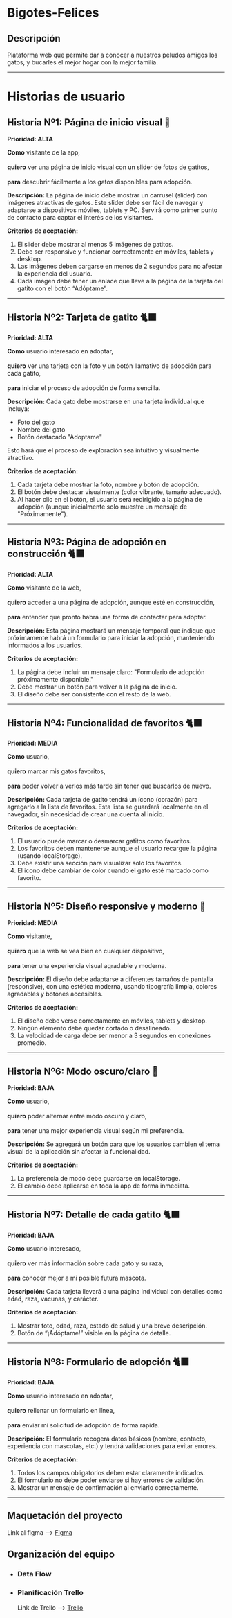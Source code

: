 <h1>Bigotes-Felices</h1>

<h2>Descripción</h2>
<p>Plataforma web que permite dar a conocer a nuestros peludos amigos los gatos, y bucarles el mejor hogar con la mejor familia.</p>
<hr />

<h1>Historias de usuario</h1>

<h2>Historia Nº1: Página de inicio visual 🚀</h2>

<p><strong>Prioridad: ALTA</strong></p>

<p>
  <strong>Como</strong> visitante de la app, <br><br>
  <strong>quiero</strong> ver una página de inicio visual con un slider de fotos de gatitos, <br><br>
  <strong>para</strong> descubrir fácilmente a los gatos disponibles para adopción.
</p>

<p><strong>Descripción: </strong>La página de inicio debe mostrar un carrusel (slider) con imágenes atractivas de gatos. Este slider debe ser fácil de navegar y adaptarse a dispositivos móviles, tablets y PC. Servirá como primer punto de contacto para captar el interés de los visitantes.</p>

<p><strong>Criterios de aceptación: </strong></p>
<ol>
  <li>El slider debe mostrar al menos 5 imágenes de gatitos.</li>
  <li>Debe ser responsive y funcionar correctamente en móviles, tablets y desktop.</li>
  <li>Las imágenes deben cargarse en menos de 2 segundos para no afectar la experiencia del usuario.</li>
  <li>Cada imagen debe tener un enlace que lleve a la página de la tarjeta del gatito con el botón “Adóptame”.</li>
</ol>

<hr />

<h2>Historia Nº2: Tarjeta de gatito 🐈‍⬛</h2>

<p><strong>Prioridad: ALTA</strong></p>

<p>
  <strong>Como</strong> usuario interesado en adoptar, <br><br>
  <strong>quiero</strong> ver una tarjeta con la foto y un botón llamativo de adopción para cada gatito, <br><br>
  <strong>para</strong> iniciar el proceso de adopción de forma sencilla.
</p>

<p><strong>Descripción: </strong>Cada gato debe mostrarse en una tarjeta individual que incluya:</p>
<ul>
  <li>Foto del gato</li>
  <li>Nombre del gato</li>
  <li>Botón destacado "Adoptame"</li>
</ul>
<p>Esto hará que el proceso de exploración sea intuitivo y visualmente atractivo.</p>

<p><strong>Criterios de aceptación: </strong></p>
<ol>
  <li>Cada tarjeta debe mostrar la foto, nombre y botón de adopción.</li>
  <li>El botón debe destacar visualmente (color vibrante, tamaño adecuado).</li>
  <li>Al hacer clic en el botón, el usuario será redirigido a la página de adopción (aunque inicialmente solo muestre un mensaje de "Próximamente").</li>
</ol>

<hr />

<h2>Historia Nº3: Página de adopción en construcción 🐈‍⬛</h2>

<p><strong>Prioridad: ALTA</strong></p>

<p>
  <strong>Como</strong> visitante de la web, <br><br>
  <strong>quiero</strong> acceder a una página de adopción, aunque esté en construcción, <br><br>
  <strong>para</strong> entender que pronto habrá una forma de contactar para adoptar.
</p>

<p><strong>Descripción: </strong>Esta página mostrará un mensaje temporal que indique que próximamente habrá un formulario para iniciar la adopción, manteniendo informados a los usuarios.</p>

<p><strong>Criterios de aceptación: </strong></p>
<ol>
  <li>La página debe incluir un mensaje claro: "Formulario de adopción próximamente disponible."</li>
  <li>Debe mostrar un botón para volver a la página de inicio.</li>
  <li>El diseño debe ser consistente con el resto de la web.</li>
</ol>

<hr />

<h2>Historia Nº4: Funcionalidad de favoritos 🐈‍⬛</h2>

<p><strong>Prioridad: MEDIA</strong></p>

<p>
  <strong>Como</strong> usuario, <br><br>
  <strong>quiero</strong> marcar mis gatos favoritos, <br><br>
  <strong>para</strong> poder volver a verlos más tarde sin tener que buscarlos de nuevo.
</p>

<p><strong>Descripción: </strong>Cada tarjeta de gatito tendrá un ícono (corazón) para agregarlo a la lista de favoritos. Esta lista se guardará localmente en el navegador, sin necesidad de crear una cuenta al inicio.</p>

<p><strong>Criterios de aceptación: </strong></p>
<ol>
  <li>El usuario puede marcar o desmarcar gatitos como favoritos.</li>
  <li>Los favoritos deben mantenerse aunque el usuario recargue la página (usando localStorage).</li>
  <li>Debe existir una sección para visualizar solo los favoritos.</li>
  <li>El icono debe cambiar de color cuando el gato esté marcado como favorito.</li>
</ol>

<hr />

<h2>Historia Nº5: Diseño responsive y moderno 🎨</h2>

<p><strong>Prioridad: MEDIA</strong></p>

<p>
  <strong>Como</strong> visitante, <br><br>
  <strong>quiero</strong> que la web se vea bien en cualquier dispositivo, <br><br>
  <strong>para</strong> tener una experiencia visual agradable y moderna.
</p>

<p><strong>Descripción: </strong>El diseño debe adaptarse a diferentes tamaños de pantalla (responsive), con una estética moderna, usando tipografía limpia, colores agradables y botones accesibles.</p>

<p><strong>Criterios de aceptación: </strong></p>
<ol>
  <li>El diseño debe verse correctamente en móviles, tablets y desktop.</li>
  <li>Ningún elemento debe quedar cortado o desalineado.</li>
  <li>La velocidad de carga debe ser menor a 3 segundos en conexiones promedio.</li>
</ol>

<hr />

<h2>Historia Nº6: Modo oscuro/claro 🎨</h2>

<p><strong>Prioridad: BAJA</strong></p>

<p>
  <strong>Como</strong> usuario, <br><br>
  <strong>quiero</strong> poder alternar entre modo oscuro y claro, <br><br>
  <strong>para</strong> tener una mejor experiencia visual según mi preferencia.
</p>

<p><strong>Descripción: </strong>Se agregará un botón para que los usuarios cambien el tema visual de la aplicación sin afectar la funcionalidad.</p>

<p><strong>Criterios de aceptación: </strong></p>
<ol>
  <li>La preferencia de modo debe guardarse en localStorage.</li>
  <li>El cambio debe aplicarse en toda la app de forma inmediata.</li>
</ol>

<hr />

<h2>Historia Nº7: Detalle de cada gatito 🐈‍⬛</h2>

<p><strong>Prioridad: BAJA</strong></p>

<p>
  <strong>Como</strong> usuario interesado, <br><br>
  <strong>quiero</strong> ver más información sobre cada gato y su raza, <br><br>
  <strong>para</strong> conocer mejor a mi posible futura mascota.
</p>

<p><strong>Descripción: </strong>Cada tarjeta llevará a una página individual con detalles como edad, raza, vacunas, y carácter.</p>

<p><strong>Criterios de aceptación: </strong></p>
<ol>
  <li>Mostrar foto, edad, raza, estado de salud y una breve descripción.</li>
  <li>Botón de “¡Adóptame!” visible en la página de detalle.</li>
</ol>

<hr />

<h2>Historia Nº8: Formulario de adopción 🐈‍⬛</h2>

<p><strong>Prioridad: BAJA</strong></p>

<p>
  <strong>Como</strong> usuario interesado en adoptar, <br><br>
  <strong>quiero</strong> rellenar un formulario en línea, <br><br>
  <strong>para</strong> enviar mi solicitud de adopción de forma rápida.
</p>

<p><strong>Descripción: </strong>El formulario recogerá datos básicos (nombre, contacto, experiencia con mascotas, etc.) y tendrá validaciones para evitar errores.</p>

<p><strong>Criterios de aceptación: </strong></p>
<ol>
  <li>Todos los campos obligatorios deben estar claramente indicados.</li>
  <li>El formulario no debe poder enviarse si hay errores de validación.</li>
  <li>Mostrar un mensaje de confirmación al enviarlo correctamente.</li>
</ol>

<hr />

<h2>Maquetación del proyecto</h2>
<p>Link al figma --> <a href="https://www.figma.com/design/cl11mubs4lMi8EZ64wEm45/Web-de-adoptaci%C3%B3n-de-gatitos?node-id=0-1&m=dev&t=ywyk6D4ParK4FOOz-1">Figma</a></p>

<h2>Organización del equipo</h2>
<ul>
  <li><h3>Data Flow</h3></li>

  <li>
    <h3>Planificación Trello</h3>
    <p>Link de Trello --> <a href="https://trello.com/invite/b/68bff927b207e7411f57af54/ATTIb0654ccc8d6512641054c3e367cd1775CF116375/adopta-un-gatito-inc">Trello</a></p>
  </li>
</ul>
